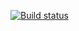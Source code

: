 [![Build status](https://ci.appveyor.com/api/projects/status/kyvjy8as84cumqlo?svg=true)](https://ci.appveyor.com/project/MaratIsashev/carddeliveryselenide)
